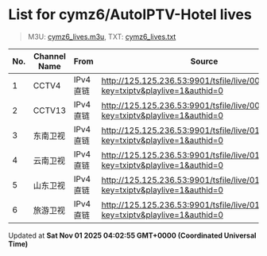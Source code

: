 # List for **cymz6/AutoIPTV-Hotel lives**

> M3U: [cymz6_lives.m3u](/cymz6_lives.m3u), TXT: [cymz6_lives.txt](/txt/cymz6_lives.txt)

| No. | Channel Name | From | Source |
| --- | ------------ | ---- | ------ |
| 1 | CCTV4 | IPv4 直链 | <http://125.125.236.53:9901/tsfile/live/0004_1.m3u8?key=txiptv&playlive=1&authid=0> |
| 2 | CCTV13 | IPv4 直链 | <http://125.125.236.53:9901/tsfile/live/0013_1.m3u8?key=txiptv&playlive=1&authid=0> |
| 3 | 东南卫视 | IPv4 直链 | <http://125.125.236.53:9901/tsfile/live/0137_1.m3u8?key=txiptv&playlive=1&authid=0> |
| 4 | 云南卫视 | IPv4 直链 | <http://125.125.236.53:9901/tsfile/live/0119_1.m3u8?key=txiptv&playlive=1&authid=0> |
| 5 | 山东卫视 | IPv4 直链 | <http://125.125.236.53:9901/tsfile/live/0131_1.m3u8?key=txiptv&playlive=1&authid=0> |
| 6 | 旅游卫视 | IPv4 直链 | <http://125.125.236.53:9901/tsfile/live/0114_1.m3u8?key=txiptv&playlive=1&authid=0> |

Updated at **Sat Nov 01 2025 04:02:55 GMT+0000 (Coordinated Universal Time)**
